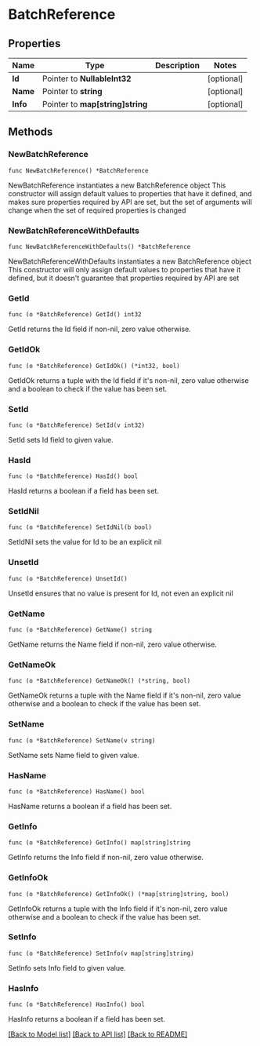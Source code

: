 # BatchReference

## Properties

Name | Type | Description | Notes
------------ | ------------- | ------------- | -------------
**Id** | Pointer to **NullableInt32** |  | [optional] 
**Name** | Pointer to **string** |  | [optional] 
**Info** | Pointer to **map[string]string** |  | [optional] 

## Methods

### NewBatchReference

`func NewBatchReference() *BatchReference`

NewBatchReference instantiates a new BatchReference object
This constructor will assign default values to properties that have it defined,
and makes sure properties required by API are set, but the set of arguments
will change when the set of required properties is changed

### NewBatchReferenceWithDefaults

`func NewBatchReferenceWithDefaults() *BatchReference`

NewBatchReferenceWithDefaults instantiates a new BatchReference object
This constructor will only assign default values to properties that have it defined,
but it doesn't guarantee that properties required by API are set

### GetId

`func (o *BatchReference) GetId() int32`

GetId returns the Id field if non-nil, zero value otherwise.

### GetIdOk

`func (o *BatchReference) GetIdOk() (*int32, bool)`

GetIdOk returns a tuple with the Id field if it's non-nil, zero value otherwise
and a boolean to check if the value has been set.

### SetId

`func (o *BatchReference) SetId(v int32)`

SetId sets Id field to given value.

### HasId

`func (o *BatchReference) HasId() bool`

HasId returns a boolean if a field has been set.

### SetIdNil

`func (o *BatchReference) SetIdNil(b bool)`

 SetIdNil sets the value for Id to be an explicit nil

### UnsetId
`func (o *BatchReference) UnsetId()`

UnsetId ensures that no value is present for Id, not even an explicit nil
### GetName

`func (o *BatchReference) GetName() string`

GetName returns the Name field if non-nil, zero value otherwise.

### GetNameOk

`func (o *BatchReference) GetNameOk() (*string, bool)`

GetNameOk returns a tuple with the Name field if it's non-nil, zero value otherwise
and a boolean to check if the value has been set.

### SetName

`func (o *BatchReference) SetName(v string)`

SetName sets Name field to given value.

### HasName

`func (o *BatchReference) HasName() bool`

HasName returns a boolean if a field has been set.

### GetInfo

`func (o *BatchReference) GetInfo() map[string]string`

GetInfo returns the Info field if non-nil, zero value otherwise.

### GetInfoOk

`func (o *BatchReference) GetInfoOk() (*map[string]string, bool)`

GetInfoOk returns a tuple with the Info field if it's non-nil, zero value otherwise
and a boolean to check if the value has been set.

### SetInfo

`func (o *BatchReference) SetInfo(v map[string]string)`

SetInfo sets Info field to given value.

### HasInfo

`func (o *BatchReference) HasInfo() bool`

HasInfo returns a boolean if a field has been set.


[[Back to Model list]](../README.md#documentation-for-models) [[Back to API list]](../README.md#documentation-for-api-endpoints) [[Back to README]](../README.md)


